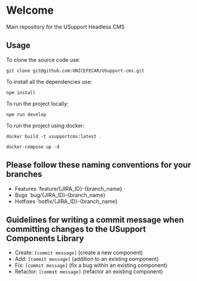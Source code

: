 # Welcome

Main repository for the USupport Headless CMS

## Usage

To clone the source code use:

```
git clone git@github.com:UNICEFECAR/USupport-cms.git
```

To install all the dependencies use:

```
npm install
```

To run the project locally:

```
npm run develop
```

To run the project using docker:

```
docker build -t usupportcms:latest .
```

```
docker-compose up -d
```

## Please follow these naming conventions for your branches

- Features `feature/{JIRA_ID}-{branch_name}
- Bugs `bug/{JIRA_ID}-{branch_name}
- Hotfixes `hotfix/{JIRA_ID}-{branch_name}

## Guidelines for writing a commit message when committing changes to the USupport Components Library

- Create: `[commit message]` (create a new component)
- Add: `[commit message]` (addition to an existing component)
- Fix: `[commit message]` (fix a bug within an existing component)
- Refactor: `[commit message]` (refactor an existing component)
